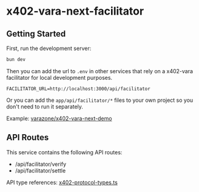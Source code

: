 # x402-vara-next-facilitator

## Getting Started

First, run the development server:

```bash
bun dev
```

Then you can add the url to `.env` in other services that rely on a x402-vara facilitator for local development purposes.

```
FACILITATOR_URL=http://localhost:3000/api/facilitator
```

Or you can add the `app/api/facilitator/*` files to your own project so you don't need to run it separately.

Example: [varazone/x402-vara-next-demo](https://github.com/varazone/x402-vara-next-demo)

## API Routes

This service contains the following API routes:

- /api/facilitator/verify
- /api/facilitator/settle

API type references: [x402-protocol-types.ts](https://github.com/gear-foundation/x402-vara/blob/main/src/lib/x402-protocol-types.ts)
